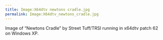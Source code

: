 ```yaml
---
title: Image:X64dtv newtons cradle.jpg
permalink: Image:X64dtv_newtons_cradle.jpg
---
```


Image of “Newtons Cradle” by Street Tuff/TRSI running in x64dtv patch 62
on Windows XP.
